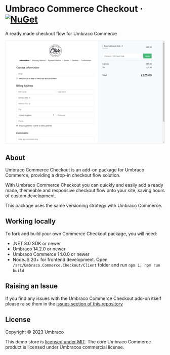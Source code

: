 # Umbraco Commerce Checkout &middot; [![NuGet](https://img.shields.io/nuget/v/Umbraco.Commerce.Checkout.svg?style=modern&label=nuget)](https://www.nuget.org/packages/Umbraco.Commerce.Checkout/) 

A ready made checkout flow for Umbraco Commerce

![Screenshot](assets/ss_checkout.png)

## About

Umbraco Commerce Checkout is an add-on package for Umbraco Commerce, providing a drop-in checkout flow solution.

With Umbraco Commerce Checkout you can quickly and easily add a ready made, themeable and responsive checkout flow onto your site, saving hours of custom development. 

This package uses the same versioning strategy with Umbraco Commerce. 

## Working locally
To fork and build your own Commerce Checkout package, you will need:
* .NET 8.0 SDK or newer
* Umbraco 14.2.0 or newer
* Umbraco Commerce 14.0.0 or newer
* NodeJS 20+ for frontend development. Open `/src/Umbraco.Commerce.Checkout/Client` folder and run `npm i; npm run build`

## Raising an Issue

If you find any issues with the Umbraco Commerce Checkout add-on itself please raise them in the [issues section of this repository](https://github.com/umbraco/Umbraco.Commerce.Checkout/issues)

## License

Copyright © 2023 Umbraco

This demo store is [licensed under MIT](LICENSE.md). The core Umbraco Commerce product is licensed under Umbracos commercial license.

